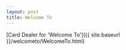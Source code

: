 ```yaml
---
layout: post
title: Welcome To
---
```


[Card Dealer for 'Welcome To']({{ site.baseurl }}/welcometo/WelcomeTo.html)
